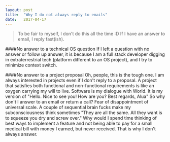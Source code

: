 ```yaml
---
layout: post
title:  "Why I do not always reply to emails"
date:   2017-04-17
---
```


>To be fair to myself, I don't do this all the time :D If I have an answer to email, I reply fast(ish).


####No answer to a technical OS question
If I left a question with no answer or follow up answer, it is because I am a full stack developer digging in extraterrestrial tech (platform different to an OS project), and I try to minimize context switch.

####No answer to a project proposal
Oh, people, this is the tough one. I am always interested in projects even if I don't reply to a proposal. A project that satisfies both functional and non-functional requirements is like an oxygen carrying my will to live. Software is my dialogue with World. It is my version of "Hello. Nice to see you! How are you? Best regards, Alua"
So why don't I answer to an email or return a call? Fear of disappointment of universal scale.
A couple of sequential brain fucks make my subconsciousness think sometimes "They are all the same. All they want is to squeeze you dry and screw over." Why would I spend time thinking of best ways to implement a feature and not being able to pay for a small medical bill with money I earned, but never received.
That is why I don't always answer.

